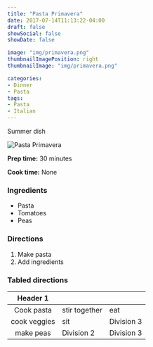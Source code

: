 ```yaml
---
title: "Pasta Primavera"
date: 2017-07-14T11:13:22-04:00
draft: false
showSocial: false
showDate: false

image: "img/primavera.png"
thumbnailImagePosition: right
thumbnailImage: "img/primavera.png"

categories:
- Dinner
- Pasta
tags:
- Pasta
- Italian
---
```



Summer dish
<!--more-->

![Pasta Primavera](/img/primavera.png "Pasta primavera picture")


**Prep time:** 30 minutes

**Cook time:** None

### Ingredients

* Pasta
* Tomatoes
* Peas

### Directions
1. Make pasta
2. Add ingredients

### Tabled directions

|  Header 1  |    |    |
|:----------:|------------|------------|
| Cook pasta | stir together | eat |
| cook veggies | sit | Division 3 |
| make peas | Division 2 | Division 3 |



